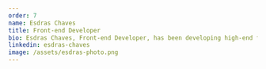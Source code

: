 ```yaml
---
order: 7
name: Esdras Chaves
title: Front-end Developer
bio: Esdras Chaves, Front-end Developer, has been developing high-end front end applications in several scopes, such as blockchain, online payment services, and agribusiness in startups for the past few years. He has also been part of projects for some of the biggest stockbrokers in Brazil as a mobile developer. Esdras has a bachelor's degree in Computer Science from Federal University of Uberlândia
linkedin: esdras-chaves
image: /assets/esdras-photo.png
---
```

